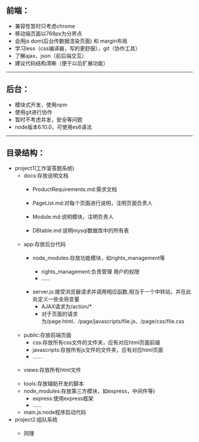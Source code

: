## 前端：
 + 兼容性暂时只考虑chrome
 + 移动端页面以768px为分界点
 + 会用js dom(后台传数据渲染页面) 和 margin布局
 + 学习less（css编译器，写的更舒服），git（协作工具）
 + 了解ajax、json（前后端交互）
 + 建议代码结构清晰（便于以后扩展功能）
 
---

## 后台：
 + 模块式开发，使用npm
 + 使用git进行协作
 + 暂时不考虑并发，安全等问题
 + node版本6.10.0，可使用es6语法
 
---

## 目录结构：
<ul>
 <li>project1(工作室答题系统)
   <ul>
     <li>docs:存放说明文档
      <ul>
      <li>ProductRequirements.md:需求文档</li>
      <li>PageList.md:对每个页面进行说明，注明页面负责人</li>
      <li>Module.md:说明模块，注明负责人</li>    
      <li>DBtable.md:说明mysql数据库中的所有表</li>
      </ul>
     </li>
     <li>app:存放后台代码
      <ul>
      <li>node_modules:存放功能模块，如rights_management等
             <ul>
             <li>rights_management:负责管理 用户的权限</li>
             <li>......</li>
             </ul>
      </li>
      <li>server.js:接受浏览器请求并调用相应函数,相当于一个中转站，并在此处定义一些全局变量
        <ul>
        <li>AJAX请求为/action/*</li>
        <li>对于页面的请求为/page.html、/page/javascripts/file.js、/page/css/file.css</li>
        </ul>
      </li>
      </ul>
     </li>
     <li>public:存放前端页面
       <ul>
       <li>css:存放所有css文件的文件夹，应有对应html页面前缀</li>
       <li>javascripts:存放所有js文件的文件夹，应有对应html页面 </li>
       <li>......</li>
       </ul>
     </li>
     <li>views:存放所有html文件 
     </li>
     <li>tools:存放辅助开发的脚本 </li>
     <li>node_modules:存放第三方模块，如express，中间件等)
       <ul>
       <li>express:使用express框架</li>
       <li>......</li>
       </ul>
     </li>
     <li>main.js:node程序启动代码</li>
   </ul>
 </li>
 <li>project2:组队系统
    <ul>
      <li>同理</li>
    </ul>
 </li>
</ul>
